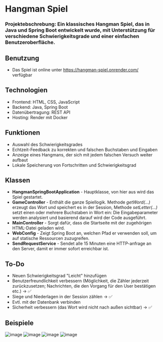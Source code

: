 # Hangman Spiel
### Projektebschrebung: Ein klassisches Hangman Spiel, das in Java und Spring Boot entwickelt wurde, mit Unterstützung für verschiedene Schwierigkeitsgrade und einer einfachen Benutzeroberfläche.

## Benutzung
- Das Spiel ist online unter https://hangman-spiel.onrender.com/ verfügbar
## Technologien
- Frontend: HTML, CSS, JavaScript
- Backend: Java, Spring Boot
- Datenübertragung: REST API 
- Hosting: Render mit Docker

## Funktionen
- Auswahl des Schwierigkeitsgrades
- Echtzeit-Feedback zu korrekten und falschen Buchstaben und Eingaben
- Anzeige eines Hangmans, der sich mit jedem falschen Versuch weiter aufbaut
- Lokale Speicherung von Fortschritten und Schwierigkeitsgrad

## Klassen
- **HangmanSpringBootApplication** - Hauptklasse, von hier aus wird das Spiel gestartet.
- **GameController** - Enthält die ganze Spiellogik. Methode *getWord(...)* erzeugt das Wort und speichert es in der Session, Methode *setLetter(...)* setzt einen oder mehrere Buchstaben in Wort ein: Die Eingabeparameter werden analysiert und basierend darauf wird der Code ausgeführt.
- **MainController** - Sorgt dafür, dass die Startseite mit der zugehörigen HTML-Datei geladen wird.
- **WebConfig** - Zeigt Spring Boot an, welchen Pfad er verwenden soll, um auf statische Ressourcen zuzugreifen.
- **SendRequestService** - Sendet alle 15 Minuten eine HTTP-anfrage an den Server, damit er immer sofort erreichbar ist.

## To-Do
- Neuen Schwierigkeitsgrad "Leicht" hinzufügen
- Benutzerfreundlichkeit verbessern (Möglichkeit, die Zähler jederzeit zurückzusetzen; Nachrichten, die den Vorgang für den User bestätigen etc.) -> ✅
- Siege und Niederlagen in der Session zählen -> ✅
- Evtl. mit der Datenbank verbinden
- Sicherheit verbessern (das Wort wird nicht nach außen sichtbar) -> ✅

## Beispiele
![image](https://github.com/user-attachments/assets/30ce9d67-6c86-41f7-8915-b137c26dc512)
![image](https://github.com/user-attachments/assets/f1f29d91-6440-42cc-9b95-de55fc5221c7)
![image](https://github.com/user-attachments/assets/4f3dedff-25ab-43b4-a335-0a77e16e4856)
![image](https://github.com/user-attachments/assets/e0486925-e11d-447b-a4dd-c2310763579d)


